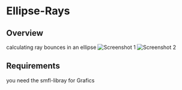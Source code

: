 # Ellipse-Rays
## Overview
calculating ray bounces in an ellipse
![Screenshot 1](https://user-images.githubusercontent.com/96989053/228551589-ac81f0fd-cefb-4d11-af1c-3363b8d7fb07.png)
![Screenshot 2](https://user-images.githubusercontent.com/96989053/228551606-eaf50d03-2107-4aba-9355-8b51d39ffc6a.png)
## Requirements
you need the smfl-libray for Grafics   
